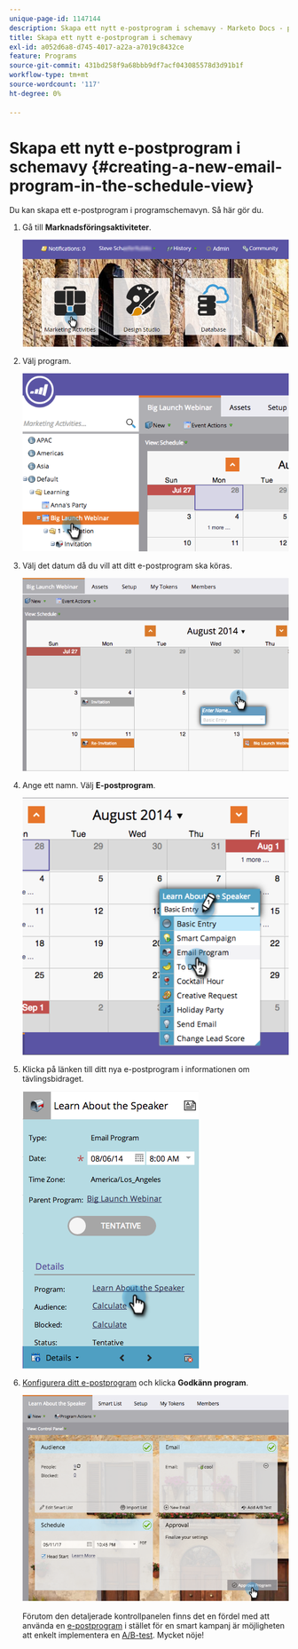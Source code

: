 ```yaml
---
unique-page-id: 1147144
description: Skapa ett nytt e-postprogram i schemavy - Marketo Docs - produktdokumentation
title: Skapa ett nytt e-postprogram i schemavy
exl-id: a052d6a8-d745-4017-a22a-a7019c8432ce
feature: Programs
source-git-commit: 431bd258f9a68bbb9df7acf043085578d3d91b1f
workflow-type: tm+mt
source-wordcount: '117'
ht-degree: 0%

---
```


# Skapa ett nytt e-postprogram i schemavy {#creating-a-new-email-program-in-the-schedule-view}

Du kan skapa ett e-postprogram i programschemavyn. Så här gör du.

1. Gå till **Marknadsföringsaktiviteter**.

   ![](assets/login-marketing-activities-2.png)

1. Välj program.

   ![](assets/image2014-9-23-15-3a34-3a11.png)

1. Välj det datum då du vill att ditt e-postprogram ska köras.

   ![](assets/image2014-9-23-15-3a35-3a16.png)

1. Ange ett namn. Välj **E-postprogram**.

   ![](assets/image2014-9-23-15-3a35-3a32.png)

1. Klicka på länken till ditt nya e-postprogram i informationen om tävlingsbidraget.

   ![](assets/image2014-9-23-15-3a35-3a42.png)

1. [Konfigurera ditt e-postprogram](/help/marketo/product-docs/email-marketing/email-programs/creating-an-email-program/create-an-email-program.md) och klicka **Godkänn program**.

   ![](assets/learnaboutthespeaker.png)

   Förutom den detaljerade kontrollpanelen finns det en fördel med att använda en [e-postprogram](/help/marketo/product-docs/email-marketing/email-programs/creating-an-email-program/understanding-email-programs.md) i stället för en smart kampanj är möjligheten att enkelt implementera en [A/B-test](/help/marketo/product-docs/email-marketing/email-programs/email-program-actions/email-test-a-b-test/add-an-a-b-test.md). Mycket nöje!
